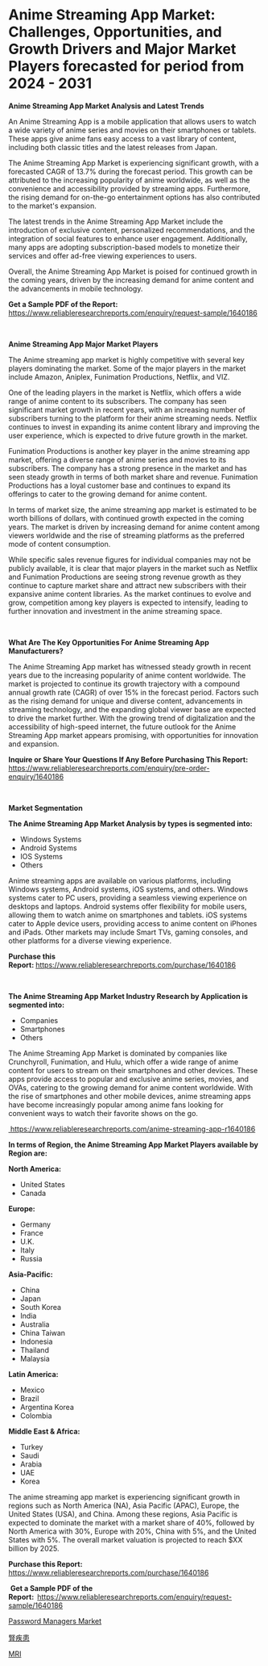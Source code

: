 <p><h1>Anime Streaming App Market: Challenges, Opportunities, and Growth Drivers and Major Market Players forecasted for period from 2024 - 2031</h1></p><p><strong>Anime Streaming App Market Analysis and Latest Trends</strong></p>
<p><p>An Anime Streaming App is a mobile application that allows users to watch a wide variety of anime series and movies on their smartphones or tablets. These apps give anime fans easy access to a vast library of content, including both classic titles and the latest releases from Japan.</p><p>The Anime Streaming App Market is experiencing significant growth, with a forecasted CAGR of 13.7% during the forecast period. This growth can be attributed to the increasing popularity of anime worldwide, as well as the convenience and accessibility provided by streaming apps. Furthermore, the rising demand for on-the-go entertainment options has also contributed to the market's expansion.</p><p>The latest trends in the Anime Streaming App Market include the introduction of exclusive content, personalized recommendations, and the integration of social features to enhance user engagement. Additionally, many apps are adopting subscription-based models to monetize their services and offer ad-free viewing experiences to users.</p><p>Overall, the Anime Streaming App Market is poised for continued growth in the coming years, driven by the increasing demand for anime content and the advancements in mobile technology.</p></p>
<p><strong>Get a Sample PDF of the Report:&nbsp;</strong> <a href="https://www.reliableresearchreports.com/enquiry/request-sample/1640186">https://www.reliableresearchreports.com/enquiry/request-sample/1640186</a></p>
<p>&nbsp;</p>
<p><strong>Anime Streaming App Major Market Players</strong></p>
<p><p>The Anime streaming app market is highly competitive with several key players dominating the market. Some of the major players in the market include Amazon, Aniplex, Funimation Productions, Netflix, and VIZ.</p><p>One of the leading players in the market is Netflix, which offers a wide range of anime content to its subscribers. The company has seen significant market growth in recent years, with an increasing number of subscribers turning to the platform for their anime streaming needs. Netflix continues to invest in expanding its anime content library and improving the user experience, which is expected to drive future growth in the market.</p><p>Funimation Productions is another key player in the anime streaming app market, offering a diverse range of anime series and movies to its subscribers. The company has a strong presence in the market and has seen steady growth in terms of both market share and revenue. Funimation Productions has a loyal customer base and continues to expand its offerings to cater to the growing demand for anime content.</p><p>In terms of market size, the anime streaming app market is estimated to be worth billions of dollars, with continued growth expected in the coming years. The market is driven by increasing demand for anime content among viewers worldwide and the rise of streaming platforms as the preferred mode of content consumption.</p><p>While specific sales revenue figures for individual companies may not be publicly available, it is clear that major players in the market such as Netflix and Funimation Productions are seeing strong revenue growth as they continue to capture market share and attract new subscribers with their expansive anime content libraries. As the market continues to evolve and grow, competition among key players is expected to intensify, leading to further innovation and investment in the anime streaming space.</p></p>
<p>&nbsp;</p>
<p><strong>What Are The Key Opportunities For Anime Streaming App Manufacturers?</strong></p>
<p><p>The Anime Streaming App market has witnessed steady growth in recent years due to the increasing popularity of anime content worldwide. The market is projected to continue its growth trajectory with a compound annual growth rate (CAGR) of over 15% in the forecast period. Factors such as the rising demand for unique and diverse content, advancements in streaming technology, and the expanding global viewer base are expected to drive the market further. With the growing trend of digitalization and the accessibility of high-speed internet, the future outlook for the Anime Streaming App market appears promising, with opportunities for innovation and expansion.</p></p>
<p><strong>Inquire or Share Your Questions If Any Before Purchasing This Report:</strong> <a href="https://www.reliableresearchreports.com/enquiry/pre-order-enquiry/1640186">https://www.reliableresearchreports.com/enquiry/pre-order-enquiry/1640186</a></p>
<p>&nbsp;</p>
<p><strong>Market Segmentation</strong></p>
<p><strong>The Anime Streaming App Market Analysis by types is segmented into:</strong></p>
<p><ul><li>Windows Systems</li><li>Android Systems</li><li>IOS Systems</li><li>Others</li></ul></p>
<p><p>Anime streaming apps are available on various platforms, including Windows systems, Android systems, iOS systems, and others. Windows systems cater to PC users, providing a seamless viewing experience on desktops and laptops. Android systems offer flexibility for mobile users, allowing them to watch anime on smartphones and tablets. iOS systems cater to Apple device users, providing access to anime content on iPhones and iPads. Other markets may include Smart TVs, gaming consoles, and other platforms for a diverse viewing experience.</p></p>
<p><strong>Purchase this Report:&nbsp;</strong><a href="https://www.reliableresearchreports.com/purchase/1640186">https://www.reliableresearchreports.com/purchase/1640186</a></p>
<p>&nbsp;</p>
<p><strong>The Anime Streaming App Market Industry Research by Application is segmented into:</strong></p>
<p><ul><li>Companies</li><li>Smartphones</li><li>Others</li></ul></p>
<p><p>The Anime Streaming App Market is dominated by companies like Crunchyroll, Funimation, and Hulu, which offer a wide range of anime content for users to stream on their smartphones and other devices. These apps provide access to popular and exclusive anime series, movies, and OVAs, catering to the growing demand for anime content worldwide. With the rise of smartphones and other mobile devices, anime streaming apps have become increasingly popular among anime fans looking for convenient ways to watch their favorite shows on the go.</p></p>
<p><a href="https://www.reliableresearchreports.com/anime-streaming-app-r1640186">&nbsp;https://www.reliableresearchreports.com/anime-streaming-app-r1640186</a></p>
<p><strong>In terms of Region, the Anime Streaming App Market Players available by Region are:</strong></p>
<p>
    <p> <strong> North America: </strong>
        <ul>
            <li>United States</li>
            <li>Canada</li>
        </ul>
        </p> 
    <p> <strong> Europe: </strong>
        <ul>
            <li>Germany</li>
            <li>France</li>
            <li>U.K.</li>
            <li>Italy</li>
            <li>Russia</li>
        </ul>
        </p> 
    <p> <strong> Asia-Pacific: </strong>
        <ul>
            <li>China</li>
            <li>Japan</li>
            <li>South Korea</li>
            <li>India</li>
            <li>Australia</li>
            <li>China Taiwan</li>
            <li>Indonesia</li>
            <li>Thailand</li>
            <li>Malaysia</li>
        </ul>
        </p> 
    <p> <strong> Latin America: </strong>
        <ul>
            <li>Mexico</li>
            <li>Brazil</li>
            <li>Argentina Korea</li>
            <li>Colombia</li>
        </ul>
        </p> 
    <p> <strong> Middle East & Africa: </strong>
        <ul>
            <li>Turkey</li>
            <li>Saudi</li>
            <li>Arabia</li>
            <li>UAE</li>
            <li>Korea</li>
        </ul>
    </p>
    </p>
<p><p>The anime streaming app market is experiencing significant growth in regions such as North America (NA), Asia Pacific (APAC), Europe, the United States (USA), and China. Among these regions, Asia Pacific is expected to dominate the market with a market share of 40%, followed by North America with 30%, Europe with 20%, China with 5%, and the United States with 5%. The overall market valuation is projected to reach $XX billion by 2025.</p></p>
<p><strong>Purchase this Report: </strong><a href="https://www.reliableresearchreports.com/purchase/1640186">https://www.reliableresearchreports.com/purchase/1640186</a></p>
<p>&nbsp;<strong>Get a Sample PDF of the Report:&nbsp;&nbsp;</strong><a href="https://www.reliableresearchreports.com/enquiry/request-sample/1640186">https://www.reliableresearchreports.com/enquiry/request-sample/1640186</a></p>
<p><strong></strong></p>
<p><p><a href="https://github.com/RichRobinson5/Market-Research-Report-List-5/blob/main/password-managers-market.md">Password Managers Market</a></p><p><a href="https://github.com/oqoeusbvpadwjs08/Market-Research-Report-List-2/blob/main/617624153011.md">腎疾患</a></p><p><a href="https://github.com/sougarounis/Market-Research-Report-List-3/blob/main/353460548884.md">MRI</a></p></p>